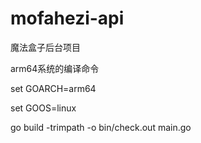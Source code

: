 # mofahezi-api
魔法盒子后台项目

arm64系统的编译命令

set GOARCH=arm64

set GOOS=linux

go build -trimpath -o bin/check.out main.go




